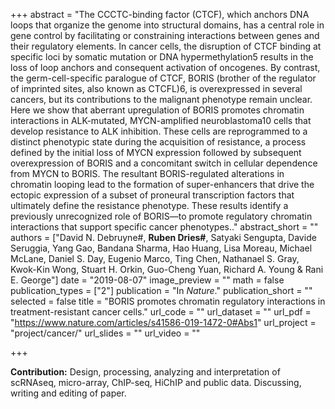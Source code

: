 +++
abstract = "The CCCTC-binding factor (CTCF), which anchors DNA loops that organize the genome into structural domains, has a central role in gene control by facilitating or constraining interactions between genes and their regulatory elements. In cancer cells, the disruption of CTCF binding at specific loci by somatic mutation or DNA hypermethylation5 results in the loss of loop anchors and consequent activation of oncogenes. By contrast, the germ-cell-specific paralogue of CTCF, BORIS (brother of the regulator of imprinted sites, also known as CTCFL)6, is overexpressed in several cancers, but its contributions to the malignant phenotype remain unclear. Here we show that aberrant upregulation of BORIS promotes chromatin interactions in ALK-mutated, MYCN-amplified neuroblastoma10 cells that develop resistance to ALK inhibition. These cells are reprogrammed to a distinct phenotypic state during the acquisition of resistance, a process defined by the initial loss of MYCN expression followed by subsequent overexpression of BORIS and a concomitant switch in cellular dependence from MYCN to BORIS. The resultant BORIS-regulated alterations in chromatin looping lead to the formation of super-enhancers that drive the ectopic expression of a subset of proneural transcription factors that ultimately define the resistance phenotype. These results identify a previously unrecognized role of BORIS—to promote regulatory chromatin interactions that support specific cancer phenotypes.."
abstract_short = ""
authors = ["David N. Debruyne#, **Ruben Dries#**, Satyaki Sengupta, Davide Seruggia, Yang Gao, Bandana Sharma, Hao Huang, Lisa Moreau, Michael McLane, Daniel S. Day, Eugenio Marco, Ting Chen, Nathanael S. Gray, Kwok-Kin Wong, Stuart H. Orkin, Guo-Cheng Yuan, Richard A. Young & Rani E. George"]
date = "2019-08-07"
image_preview = ""
math = false
publication_types = ["2"]
publication = "In *Nature*."
publication_short = ""
selected = false
title = "BORIS promotes chromatin regulatory interactions in treatment-resistant cancer cells."
url_code = ""
url_dataset = ""
url_pdf = "https://www.nature.com/articles/s41586-019-1472-0#Abs1"
url_project = "project/cancer/"
url_slides = ""
url_video = ""

+++

**Contribution:** Design, processing, analyzing and interpretation of scRNAseq, micro-array, ChIP-seq, HiChIP and public data. Discussing, writing and editing of paper.
